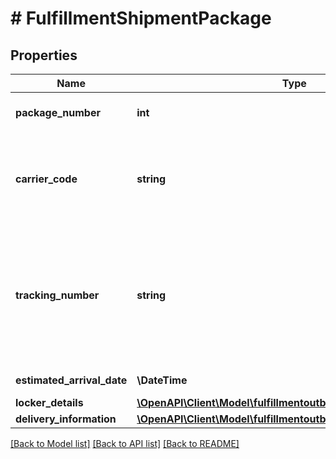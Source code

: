 # # FulfillmentShipmentPackage

## Properties

Name | Type | Description | Notes
------------ | ------------- | ------------- | -------------
**package_number** | **int** | Identifies a package in a shipment. |
**carrier_code** | **string** | Identifies the carrier who will deliver the shipment to the recipient. |
**tracking_number** | **string** | The tracking number, if provided, can be used to obtain tracking and delivery information. | [optional]
**estimated_arrival_date** | **\DateTime** | Date timestamp | [optional]
**locker_details** | [**\OpenAPI\Client\Model\fulfillmentoutbound\LockerDetails**](LockerDetails.md) |  | [optional]
**delivery_information** | [**\OpenAPI\Client\Model\fulfillmentoutbound\DeliveryInformation**](DeliveryInformation.md) |  | [optional]

[[Back to Model list]](../../README.md#models) [[Back to API list]](../../README.md#endpoints) [[Back to README]](../../README.md)
